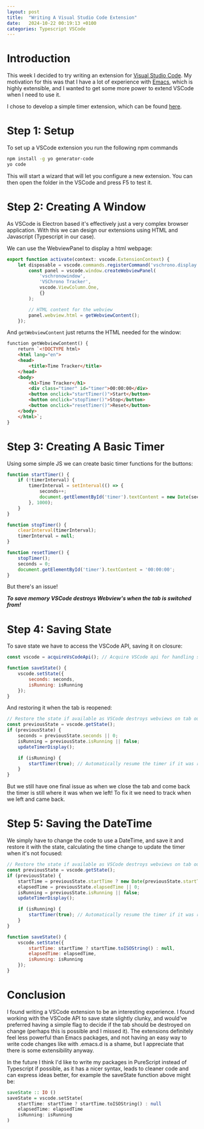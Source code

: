```yaml
---
layout: post
title:  "Writing A Visual Studio Code Extension"
date:   2024-10-22 00:19:13 +0100
categories: Typescript VSCode
---
```


# Introduction
This week I decided to try writing an extension for [Visual Studio Code](https://code.visualstudio.com). My motivation for this was that I have a lot of experience with [Emacs](https://www.gnu.org/software/emacs/), which is highly extensible, and I wanted to get some more power to extend VSCode when I need to use it.

I chose to develop a simple timer extension, which can be found [here](https://github.com/Fhoughton/VSChrono).

# Step 1: Setup
To set up a VSCode extension you run the following npm commands
```bash
npm install -g yo generator-code
yo code
```

This will start a wizard that will let you configure a new extension. You can then open the folder in the VSCode and press F5 to test it.

# Step 2: Creating A Window
As VSCode is Electron based it's effectively just a very complex browser application. With this we can design our extensions using HTML and Javascript (Typescript in our case).

We can use the WebviewPanel to display a html webpage:
```javascript
export function activate(context: vscode.ExtensionContext) {
    let disposable = vscode.commands.registerCommand('vschrono.display', () => {
        const panel = vscode.window.createWebviewPanel(
            'vschronowindow',
            'VSChrono Tracker',
            vscode.ViewColumn.One,
            {}
        );

        // HTML content for the webview
        panel.webview.html = getWebviewContent();
    });
```

And ```getWebviewContent``` just returns the HTML needed for the window:

```html
function getWebviewContent() {
    return `<!DOCTYPE html>
    <html lang="en">
    <head>
        <title>Time Tracker</title>
    </head>
    <body>
        <h1>Time Tracker</h1>
        <div class="timer" id="timer">00:00:00</div>
        <button onclick="startTimer()">Start</button>
        <button onclick="stopTimer()">Stop</button>
        <button onclick="resetTimer()">Reset</button>
    </body>
    </html>`;
}
```

# Step 3: Creating A Basic Timer
Using some simple JS we can create basic timer functions for the buttons:
```javascript
function startTimer() {
    if (!timerInterval) {
        timerInterval = setInterval(() => {
            seconds++;
            document.getElementById('timer').textContent = new Date(seconds * 1000).toISOString().substr(11, 8);
        }, 1000);
    }
}

function stopTimer() {
    clearInterval(timerInterval);
    timerInterval = null;
}

function resetTimer() {
    stopTimer();
    seconds = 0;
    document.getElementById('timer').textContent = '00:00:00';
}
```

But there's an issue!

***To save memory VSCode destroys Webview's when the tab is switched from!***

# Step 4: Saving State
To save state we have to access the VSCode API, saving it on closure:
```javascript
const vscode = acquireVsCodeApi(); // Acquire VSCode api for handling state

function saveState() {
    vscode.setState({
        seconds: seconds,
        isRunning: isRunning
    });
}
```

And restoring it when the tab is reopened:
```javascript
// Restore the state if available as VSCode destroys webviews on tab out
const previousState = vscode.getState();
if (previousState) {
    seconds = previousState.seconds || 0;
    isRunning = previousState.isRunning || false;
    updateTimerDisplay();

    if (isRunning) {
        startTimer(true); // Automatically resume the timer if it was running
    }
}
```

But we still have one final issue as when we close the tab and come back the timer is still where it was when we left! To fix it we need to track when we left and came back.

# Step 5: Saving the DateTime
We simply have to change the code to use a DateTime, and save it and restore it with the state, calculating the time change to update the timer when it's not focused:

```javascript
// Restore the state if available as VSCode destroys webviews on tab out
const previousState = vscode.getState();
if (previousState) {
    startTime = previousState.startTime ? new Date(previousState.startTime) : null;
    elapsedTime = previousState.elapsedTime || 0;
    isRunning = previousState.isRunning || false;
    updateTimerDisplay();

    if (isRunning) {
        startTimer(true); // Automatically resume the timer if it was running
    }
}

function saveState() {
    vscode.setState({
        startTime: startTime ? startTime.toISOString() : null,
        elapsedTime: elapsedTime,
        isRunning: isRunning
    });
}
```

# Conclusion
I found writing a VSCode extension to be an interesting experience. I found working with the VSCode API to save state slightly clunky, and would've preferred having a simple flag to decide if the tab should be destroyed on change (perhaps this is possible and I missed it). The extensions definitely feel less powerful than Emacs packages, and not having an easy way to write code changes like with .emacs.d is a shame, but I appreciate that there is some extensibility anyway.

In the future I think I'd like to write my packages in PureScript instead of Typescript if possible, as it has a nicer syntax, leads to cleaner code and can express ideas better, for example the saveState function above might be:
```haskell
saveState :: IO ()
saveState = vscode.setState(
    startTime: startTime ? startTime.toISOString() : null
    elapsedTime: elapsedTime
    isRunning: isRunning
)
```